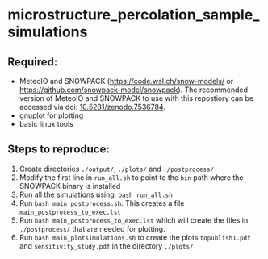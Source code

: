 # microstructure_percolation_sample_simulations
## Required:
- MeteoIO and SNOWPACK (https://code.wsl.ch/snow-models/ or https://github.com/snowpack-model/snowpack). The recommended version of MeteoIO and SNOWPACK to use with this repostiory can be accessed via doi: [10.5281/zenodo.7536784](https://doi.org/10.5281/zenodo.7536784).
- gnuplot for plotting
- basic linux tools


## Steps to reproduce:
1) Create directories ```./output/```, ```./plots/``` and ```./postprocess/```
2) Modify the first line in ```run_all.sh``` to point to the ```bin``` path where the SNOWPACK binary is installed
3) Run all the simulations using:
```bash run_all.sh```
4) Run ```bash main_postprocess.sh```. This creates a file ```main_postprocess_to_exec.lst```
5) Run ```bash main_postprocess_to_exec.lst``` which will create the files in ```./postprocess/``` that are needed for plotting.
6) Run ```bash main_plotsimulations.sh``` to create the plots ```topublish1.pdf``` and ```sensitivity_study.pdf``` in the directory ```./plots/```
